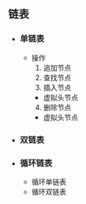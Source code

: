 ## 链表
- ### 单链表
  - 操作
    1. 追加节点
    2. 查找节点
    3. 插入节点
      - 虚拟头节点
    4. 删除节点
      - 虚拟头节点
- ### 双链表
- ### 循环链表
  - 循环单链表
  - 循环双链表